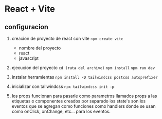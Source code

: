 # React + Vite
## configuracion

1. creacion de proyecto de react con vite
    `npm create vite`
    - nombre del proyecto
    - react
    - javascript

2. ejecucion del proyecto 
    `cd (ruta del archivo)`
    `npm install`
    `npm run dev`

3. instalar herramientas
    `npm install -D tailwindcss postcss autoprefixer`

4. inicializar con tailwindcss
    `npx tailwindcss init -p`

5. los  props funcionan para pasarle como parametros llamados props a las etiquetas o componentes creados por separado
   los state's son los eventos que se agregan como funciones como handlers donde se usan como onClick, onChange, etc... para los eventos.


    